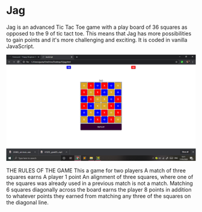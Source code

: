 # Jag
Jag is an advanced Tic Tac Toe game with a play board of 36 squares as opposed to the 9 of tic tact toe. This means that Jag has more possibilities to gain points and it's more challenging and exciting. It is coded in vanilla JavaScript. 

![Jag - the advanced tic tac toe game](https://github.com/gustavNdamukong/Jag/blob/master/jag.png?raw=true)

THE RULES OF THE GAME
This a game for two players
A match of three squares earns A player 1 point
An alignment of three squares, where one of the squares was already used in a previous match is not a match.
Matching 6 squares diagonally across the board earns the player 8 points in addition to whatever points they earned from matching any three of the squares on the diagonal line.
